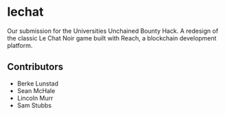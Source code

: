 # lechat
Our submission for the Universities Unchained Bounty Hack. A redesign of the classic Le Chat Noir game built with Reach, a blockchain development platform.
## Contributors 
- Berke Lunstad
- Sean McHale
- Lincoln Murr
- Sam Stubbs